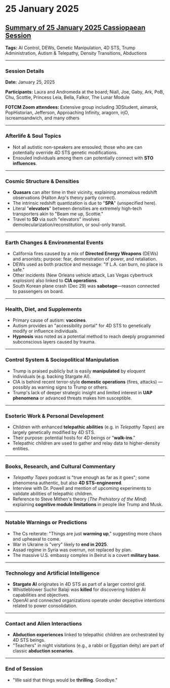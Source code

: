 # 25 January 2025

## [Summary of 25 January 2025 Cassiopaean Session](https://cassiopaea.org/forum/threads/session-25-january-2025.55484/)

**Tags:** AI Control, DEWs, Genetic Manipulation, 4D STS, Trump Administration, Autism & Telepathy, Density Transitions, Abductions

---

### Session Details

**Date:** January 25, 2025

**Participants:** Laura and Andromeda at the board; Niall, Joe, Gaby, Ark, PoB, Chu, Scottie, Princess Leia, Bella, Falkor, The Lunar Module

**FOTCM Zoom attendees:** Extensive group including 3DStudent, aimarok, PopHistorian, Jefferson, Approaching Infinity, aragorn, irjO, iscreamsandwich, and many others

---

### Afterlife & Soul Topics

- Not all autistic non-speakers are ensouled; those who are can potentially override 4D STS genetic modifications.
- Ensouled individuals among them can potentially connect with **STO influences**.

---

### Cosmic Structure & Densities

- **Quasars** can alter time in their vicinity, explaining anomalous redshift observations (Halton Arp's theory partly correct).
- The intrinsic redshift quantization is due to "**SPA**" (unspecified here).
- Literal "**elevators**" between densities are extremely high-tech transporters akin to "Beam me up, Scottie."
- Travel to **5D** via such "elevators" involves demolecularization/reconstitution, or soul-only transit.

---

### Earth Changes & Environmental Events

- California fires caused by a mix of **Directed Energy Weapons** (DEWs) and arsonists; purpose: fear, demonstration of power, and retaliation.
- DEWs used as both practice and message: "If L.A. can burn, no place is safe."
- Other incidents (New Orleans vehicle attack, Las Vegas cybertruck explosion) also linked to **CIA operations**.
- South Korean plane crash (Dec 29) was **sabotage**—reason connected to passengers on board.

---

### Health, Diet, and Supplements

- Primary cause of autism: **vaccines**.
- Autism provides an "accessibility portal" for 4D STS to genetically modify or influence individuals.
- **Hypnosis** was noted as a potential method to reach deeply programmed subconscious layers caused by trauma.

---

### Control System & Sociopolitical Manipulation

- Trump is praised publicly but is easily **manipulated** by eloquent individuals (e.g. backing Stargate AI).
- CIA is behind recent terror-style **domestic operations** (fires, attacks) — possibly as warning signs to Trump or others.
- Trump's lack of deeper strategic insight and limited interest in **UAP phenomena** or advanced threats makes him susceptible.

---

### Esoteric Work & Personal Development

- Children with enhanced **telepathic abilities** (e.g. in *Telepathy Tapes*) are largely genetically modified by 4D STS.
- Their purpose: potential hosts for 4D beings or "**walk-ins**."
- Telepathic children are used to gather and relay data to higher-density entities.

---

### Books, Research, and Cultural Commentary

- *Telepathy Tapes* podcast is "true enough as far as it goes"; some phenomena authentic, but also **4D STS-engineered**.
- Interview with Dr. Powell and mention of upcoming experiments to validate abilities of telepathic children.
- Reference to Steve Mithen's theory (*The Prehistory of the Mind*) explaining **cognitive module limitations** in people like Trump and Musk.

---

### Notable Warnings or Predictions

- The Cs reiterate: "Things are just **warming up**," suggesting more chaos and upheaval to come.
- War in Ukraine is "very" likely to **end in 2025**.
- Assad regime in Syria was overrun, not replaced by plan.
- The massive U.S. embassy complex in Beirut is a covert **military base**.

---

### Technology and Artificial Intelligence

- **Stargate AI** originates in 4D STS as part of a larger control grid.
- Whistleblower Suchir Balaji was **killed** for discovering hidden AI capabilities and objectives.
- OpenAI and connected organizations operate under deceptive intentions related to power consolidation.

---

### Contact and Alien Interactions

- **Abduction experiences** linked to telepathic children are orchestrated by 4D STS beings.
- "Teachers" in night visitations (e.g., a rabbi or Egyptian deity) are part of classic **abduction scenarios**.

---

### End of Session

- "We said that things would be **thrilling**. Goodbye."
